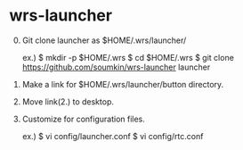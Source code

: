 # wrs-launcher

0. Git clone launcher as $HOME/.wrs/launcher/

    ex.) $ mkdir -p $HOME/.wrs
         $ cd $HOME/.wrs
         $ git clone https://github.com/soumkin/wrs-launcher launcher

1. Make a link for $HOME/.wrs/launcher/button directory.

2. Move link(2.) to desktop.

3. Customize for configuration files.

    ex.) $ vi config/launcher.conf
         $ vi config/rtc.conf

